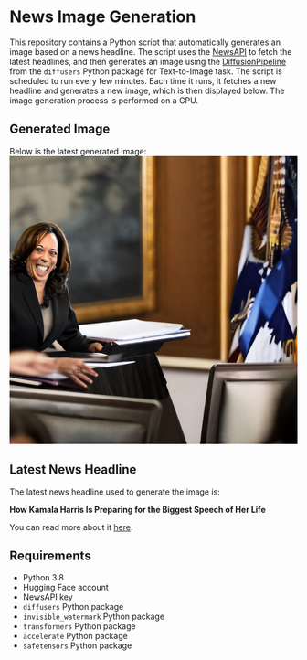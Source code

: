 # News Image Generation
This repository contains a Python script that automatically generates an image based on a news headline. The script uses the [NewsAPI](https://newsapi.org/) to fetch the latest headlines, and then generates an image using the [DiffusionPipeline](https://github.com/huggingface/diffusers) from the `diffusers` Python package for Text-to-Image task.
The script is scheduled to run every few minutes. Each time it runs, it fetches a new headline and generates a new image, which is then displayed below. The image generation process is performed on a GPU.

## Generated Image
Below is the latest generated image:
![Generated Image](image.png)

## Latest News Headline
The latest news headline used to generate the image is:

**How Kamala Harris Is Preparing for the Biggest Speech of Her Life**

You can read more about it [here](https://news.google.com/rss/articles/CBMifkFVX3lxTE5oLUxoSmlfSzBtNkxKcDFGVkV1cGN2RW11Smx2VTlyRjRhVXh1dG1CQ1FrQ0Z0LU1pMm9mZGxRQS1oV20xX0g0S3htSlJXazd2c3lXeWxwSHBmN3dKRU5OVjMxZjRmX1lWbTRxZmx6aHhJU1ZwOEh3TlRYOEFidw?oc=5).

## Requirements
- Python 3.8
- Hugging Face account
- NewsAPI key
- `diffusers` Python package
- `invisible_watermark` Python package
- `transformers` Python package
- `accelerate` Python package
- `safetensors` Python package
